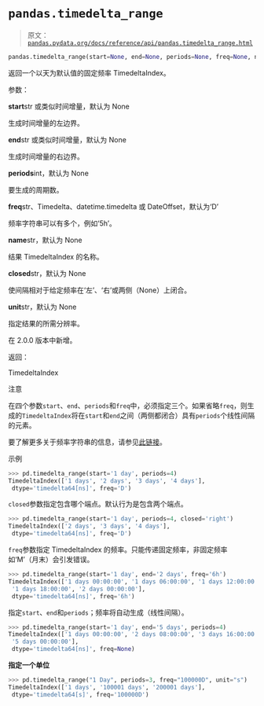 # `pandas.timedelta_range`

> 原文：[`pandas.pydata.org/docs/reference/api/pandas.timedelta_range.html`](https://pandas.pydata.org/docs/reference/api/pandas.timedelta_range.html)

```py
pandas.timedelta_range(start=None, end=None, periods=None, freq=None, name=None, closed=None, *, unit=None)
```

返回一个以天为默认值的固定频率 TimedeltaIndex。

参数：

**start**str 或类似时间增量，默认为 None

生成时间增量的左边界。

**end**str 或类似时间增量，默认为 None

生成时间增量的右边界。

**periods**int，默认为 None

要生成的周期数。

**freq**str、Timedelta、datetime.timedelta 或 DateOffset，默认为‘D’

频率字符串可以有多个，例如‘5h’。

**name**str，默认为 None

结果 TimedeltaIndex 的名称。

**closed**str，默认为 None

使间隔相对于给定频率在‘左’、‘右’或两侧（None）上闭合。

**unit**str，默认为 None

指定结果的所需分辨率。

在 2.0.0 版本中新增。

返回：

TimedeltaIndex

注意

在四个参数`start`、`end`、`periods`和`freq`中，必须指定三个。如果省略`freq`，则生成的`TimedeltaIndex`将在`start`和`end`之间（两侧都闭合）具有`periods`个线性间隔的元素。

要了解更多关于频率字符串的信息，请参见[此链接](https://pandas.pydata.org/pandas-docs/stable/user_guide/timeseries.html#offset-aliases)。

示例

```py
>>> pd.timedelta_range(start='1 day', periods=4)
TimedeltaIndex(['1 days', '2 days', '3 days', '4 days'],
 dtype='timedelta64[ns]', freq='D') 
```

`closed`参数指定包含哪个端点。默认行为是包含两个端点。

```py
>>> pd.timedelta_range(start='1 day', periods=4, closed='right')
TimedeltaIndex(['2 days', '3 days', '4 days'],
 dtype='timedelta64[ns]', freq='D') 
```

`freq`参数指定 TimedeltaIndex 的频率。只能传递固定频率，非固定频率如‘M’（月末）会引发错误。

```py
>>> pd.timedelta_range(start='1 day', end='2 days', freq='6h')
TimedeltaIndex(['1 days 00:00:00', '1 days 06:00:00', '1 days 12:00:00',
 '1 days 18:00:00', '2 days 00:00:00'],
 dtype='timedelta64[ns]', freq='6h') 
```

指定`start`、`end`和`periods`；频率将自动生成（线性间隔）。

```py
>>> pd.timedelta_range(start='1 day', end='5 days', periods=4)
TimedeltaIndex(['1 days 00:00:00', '2 days 08:00:00', '3 days 16:00:00',
 '5 days 00:00:00'],
 dtype='timedelta64[ns]', freq=None) 
```

**指定一个单位**

```py
>>> pd.timedelta_range("1 Day", periods=3, freq="100000D", unit="s")
TimedeltaIndex(['1 days', '100001 days', '200001 days'],
 dtype='timedelta64[s]', freq='100000D') 
```
